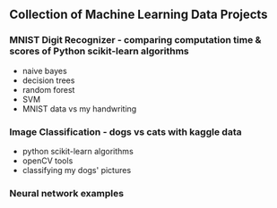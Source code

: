 ## Collection of Machine Learning Data Projects

### MNIST Digit Recognizer - comparing computation time & scores of Python scikit-learn algorithms
- naive bayes
- decision trees
- random forest
- SVM
- MNIST data vs my handwriting

### Image Classification - dogs vs cats with kaggle data
- python scikit-learn algorithms
- openCV tools
- classifying my dogs' pictures

### Neural network examples

